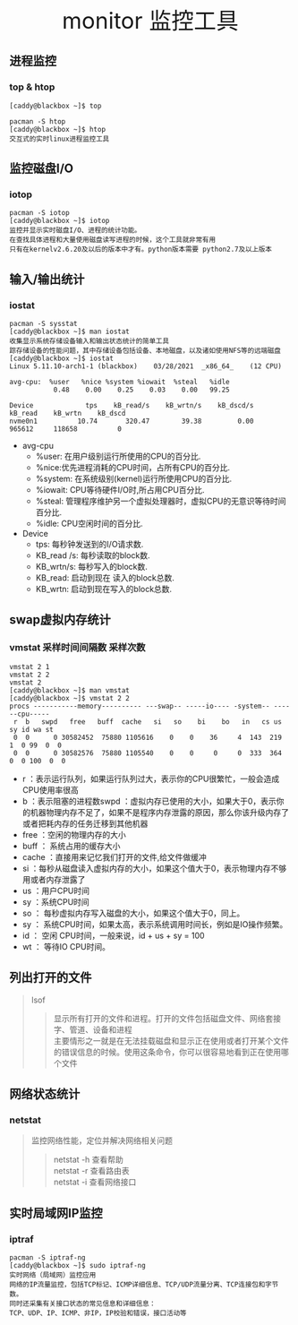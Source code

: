 <div style="text-align: center;font-size: 40px;">monitor 监控工具</div>

## 进程监控

### top & htop

```shell
[caddy@blackbox ~]$ top

pacman -S htop
[caddy@blackbox ~]$ htop
交互式的实时linux进程监控工具
```

## 监控磁盘I/O

### iotop

```shell
pacman -S iotop
[caddy@blackbox ~]$ iotop
监控并显示实时磁盘I/O、进程的统计功能。
在查找具体进程和大量使用磁盘读写进程的时候，这个工具就非常有用
只有在kernelv2.6.20及以后的版本中才有。python版本需要 python2.7及以上版本
```

## 输入/输出统计

### iostat

```shell
pacman -S sysstat
[caddy@blackbox ~]$ man iostat
收集显示系统存储设备输入和输出状态统计的简单工具
踪存储设备的性能问题，其中存储设备包括设备、本地磁盘，以及诸如使用NFS等的远端磁盘
[caddy@blackbox ~]$ iostat 
Linux 5.11.10-arch1-1 (blackbox) 	03/28/2021 	_x86_64_	(12 CPU)

avg-cpu:  %user   %nice %system %iowait  %steal   %idle
           0.48    0.00    0.25    0.03    0.00   99.25

Device             tps    kB_read/s    kB_wrtn/s    kB_dscd/s    kB_read    kB_wrtn    kB_dscd
nvme0n1          10.74       320.47        39.38         0.00     965612     118658          0
```

- avg-cpu
    - %user: 在用户级别运行所使用的CPU的百分比.
    - %nice:优先进程消耗的CPU时间，占所有CPU的百分比.
    - %system: 在系统级别(kernel)运行所使用CPU的百分比.
    - %iowait: CPU等待硬件I/O时,所占用CPU百分比.
    - %steal: 管理程序维护另一个虚拟处理器时，虚拟CPU的无意识等待时间百分比.
    - %idle: CPU空闲时间的百分比.
- Device
    - tps: 每秒钟发送到的I/O请求数.
    - KB_read /s: 每秒读取的block数.
    - KB_wrtn/s: 每秒写入的block数.
    - KB_read: 启动到现在 读入的block总数.
    - KB_wrtn: 启动到现在写入的block总数.

## swap虚拟内存统计

### vmstat 采样时间间隔数 采样次数

```shell
vmstat 2 1
vmstat 2 2
vmstat 2
[caddy@blackbox ~]$ man vmstat
[caddy@blackbox ~]$ vmstat 2 2
procs -----------memory---------- ---swap-- -----io---- -system-- ------cpu-----
 r  b   swpd   free   buff  cache   si   so    bi    bo   in   cs us sy id wa st
 0  0      0 30582452  75880 1105616    0    0    36     4  143  219  1  0 99  0  0
 0  0      0 30582576  75880 1105540    0    0     0     0  333  364  0  0 100  0  0
```

- r ：表示运行队列，如果运行队列过大，表示你的CPU很繁忙，一般会造成CPU使用率很高
- b ：表示阻塞的进程数swpd ：虚拟内存已使用的大小，如果大于0，表示你的机器物理内存不足了，如果不是程序内存泄露的原因，那么你该升级内存了或者把耗内存的任务迁移到其他机器
- free ：空闲的物理内存的大小
- buff ： 系统占用的缓存大小
- cache ：直接用来记忆我们打开的文件,给文件做缓冲
- si ：每秒从磁盘读入虚拟内存的大小，如果这个值大于0，表示物理内存不够用或者内存泄露了
- us ：用户CPU时间
- sy ：系统CPU时间
- so ： 每秒虚拟内存写入磁盘的大小，如果这个值大于0，同上。
- sy ： 系统CPU时间，如果太高，表示系统调用时间长，例如是IO操作频繁。
- id ： 空闲 CPU时间，一般来说，id + us + sy = 100
- wt ： 等待IO CPU时间。

## 列出打开的文件

> lsof
> > 显示所有打开的文件和进程。打开的文件包括磁盘文件、网络套接字、管道、设备和进程 \
> > 主要情形之一就是在无法挂载磁盘和显示正在使用或者打开某个文件的错误信息的时候。使用这条命令，你可以很容易地看到正在使用哪个文件

## 网络状态统计

### netstat

> 监控网络性能，定位并解决网络相关问题
> > netstat -h 查看帮助 \
> > netstat -r 查看路由表 \
> > netstat -i 查看网络接口

## 实时局域网IP监控

### iptraf

```shell
pacman -S iptraf-ng
[caddy@blackbox ~]$ sudo iptraf-ng
实时网络（局域网）监控应用
网络的IP流量监控，包括TCP标记、ICMP详细信息、TCP/UDP流量分离、TCP连接包和字节数。
同时还采集有关接口状态的常见信息和详细信息：
TCP、UDP、IP、ICMP、非IP，IP校验和错误，接口活动等
```